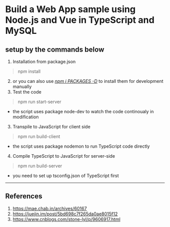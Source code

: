Build a Web App sample using Node.js and Vue in TypeScript and MySQL
============
## setup by the commands below #
1. Installation from package.json
> npm install
2. or you can also use <u><i>npm i PACKAGES -D</i></u> to install them for development manually
3. Test the code
> npm run start-server
* the script uses package node-dev to watch the code continoualy in modification
3. Transpile to JavaScript for client side
> npm run build-client
* the script uses package nodemon to run TypeScript code directly
4. Compile TypeScript to JavaScript for server-side
> npm run build-server
* you need to set up tsconfig.json of TypeScript first
------------
References
------------
1. https://mae.chab.in/archives/60167
2. https://juejin.im/post/5bd698c7f265da0ae8015f12
3. https://www.cnblogs.com/stone-lyl/p/9606917.html
